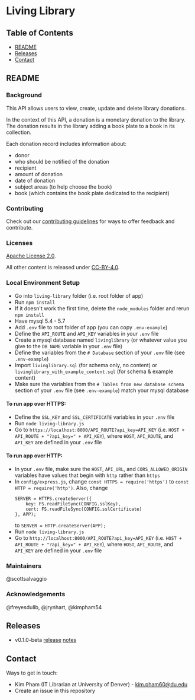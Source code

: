 # Living Library

## Table of Contents

* [README](#readme)
* [Releases](#releases)
* [Contact](#contact)

## README

### Background

This API allows users to view, create, update and delete library donations.

In the context of this API, a donation is a monetary donation to the library.
The donation results in the library adding a book plate to a book in its
collection.

Each donation record includes information about:
* donor
* who should be notified of the donation
* recipient
* amount of donation
* date of donation
* subject areas (to help choose the book)
* book (which contains the book plate dedicated to the recipient)

### Contributing

Check out our [contributing guidelines](/CONTRIBUTING.md) for ways to offer feedback and contribute.

### Licenses

[Apache License 2.0](https://www.apache.org/licenses/LICENSE-2.0).

All other content is released under [CC-BY-4.0](https://creativecommons.org/licenses/by/4.0/).

### Local Environment Setup

* Go into `living-library` folder (i.e. root folder of app)
* Run `npm install`
* If it doesn't work the first time, delete the `node_modules` folder and rerun `npm install`
* Have mysql 5.4 - 5.7
* Add `.env` file to root folder of app (you can copy `.env-example`)
* Define the `API_ROUTE` and `API_KEY` variables in your `.env` file
* Create a mysql database named `livinglibrary` (or whatever value you give to
  the `DB_NAME` variable in your `.env` file)
* Define the variables from the `# Database` section of your `.env` file (see `.env-example`)
* Import `livinglibrary.sql` (for schema only, no content) or
  `livinglibrary_with_example_content.sql` (for schema & example content)
* Make sure the variables from the `# Tables from new database schema` section of
  your `.env` file (see `.env-example`) match your mysql database

#### To run app over HTTPS:
* Define the `SSL_KEY` and `SSL_CERTIFICATE` variables in your `.env` file
* Run `node living-library.js`
* Go to `https://localhost:8000/API_ROUTE?api_key=API_KEY`
  (i.e. `HOST + API_ROUTE + "?api_key=" + API_KEY`), where `HOST`, `API_ROUTE`,
  and `API_KEY` are defined in your `.env` file

#### To run app over HTTP:
* In your `.env` file, make sure the `HOST`, `API_URL`, and `CORS_ALLOWED_ORIGIN`
  variables have values that begin with `http` rather than `https`
* In `config/express.js`, change `const HTTPS = require('https')` to
  `const HTTP = require('http')`.
  Also, change
  ```
  SERVER = HTTPS.createServer({
      key: FS.readFileSync(CONFIG.sslKey),
      cert: FS.readFileSync(CONFIG.sslCertificate)
  }, APP);
  ```
  to `SERVER = HTTP.createServer(APP);`
* Run `node living-library.js`
* Go to `http://localhost:8000/API_ROUTE?api_key=API_KEY`
  (i.e. `HOST + API_ROUTE + "?api_key=" + API_KEY`), where `HOST`, `API_ROUTE`,
  and `API_KEY` are defined in your `.env` file

### Maintainers

@scottsalvaggio

### Acknowledgements

@freyesdulib, @jrynhart, @kimpham54

## Releases
* v0.1.0-beta [release]() [notes]()


## Contact

Ways to get in touch:

* Kim Pham (IT Librarian at University of Denver) - kim.pham60@du.edu
* Create an issue in this repository
